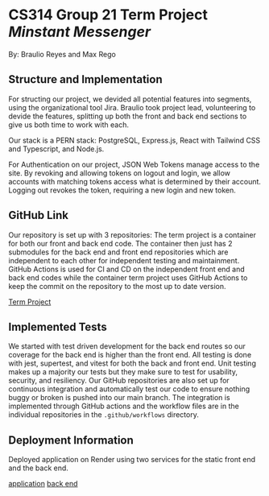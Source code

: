 # CS314 Group 21 Term Project _Minstant Messenger_

By: Braulio Reyes and Max Rego

## Structure and Implementation

For structing our project, we devided all potential features into segments, 
using the organizational tool Jira. Braulio took project lead, volunteering
to devide the features, splitting up both the front and back end sections
to give us both time to work with each. 

Our stack is a PERN stack: PostgreSQL, Express.js, React with Tailwind CSS 
and Typescript, and Node.js.

For Authentication on our project, JSON Web Tokens manage access to the site.
By revoking and allowing tokens on logout and login, we allow accounts with matching
tokens access what is determined by their account. Logging out revokes the token, requiring
a new login and new token.

## GitHub Link
Our repository is set up with 3 repositories: The term project is a container
for both our front and back end code. The container then just has 2 submodules
for the back end and front end repositories which are independent to each other
for independent testing and maintainment. GitHub Actions is used for CI and CD
on the independent front end and back end codes while the container term project
uses GitHub Actions to keep the commit on the repository to the most up to
date version. 

[Term Project](https://github.com/Braulee7/CS314-Term-Project)

## Implemented Tests

We started with test driven development for the back end routes so our
coverage for the back end is higher than the front end. All testing is
done with jest, supertest, and vitest for both the back and front end.
Unit testing makes up a majority our tests but they make sure to test for
usability, security, and resiliency. 
Our GitHub repositories are also set up for continuous integration and
automatically test our code to ensure nothing buggy or broken is pushed
into our main branch. The integration is implemented through GitHub actions
and the workflow files are in the individual repositories in the 
`.github/workflows` directory.

## Deployment Information
Deployed application on Render using two services for the static front end
and the back end.

[application](https://minstant-messenger.onrender.com)
[back end](https://minstant-messenger-back-end.onrender.com)

